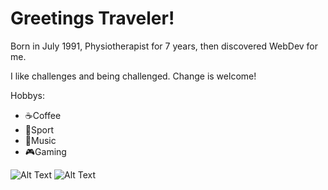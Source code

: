 # Greetings Traveler!

Born in July 1991, Physiotherapist for 7 years, then discovered WebDev for me.

I like challenges and being challenged. Change is welcome!

Hobbys: 
- ☕Coffee
- 💪Sport
- 🎵Music
- 🎮Gaming

![Alt Text](https://media.giphy.com/media/vFKqnCdLPNOKc/giphy.gif)
![Alt Text](https://media.giphy.com/media/M4ecx9P2jI4tq/giphy.gif)


